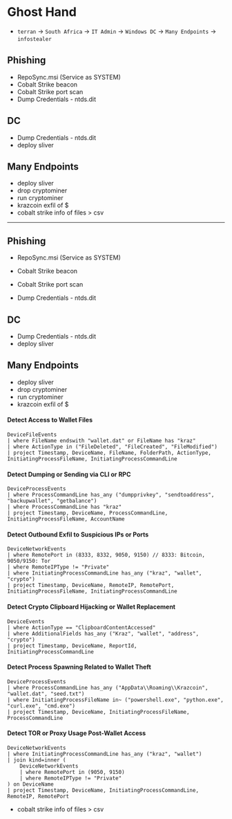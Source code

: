 # Ghost Hand

- `terran` -> `South Africa` -> `IT Admin` -> `Windows DC` -> `Many Endpoints` -> `infostealer`

## Phishing

- RepoSync.msi (Service as SYSTEM)
- Cobalt Strike beacon
- Cobalt Strike port scan
- Dump Credentials - ntds.dit

## DC

- Dump Credentials - ntds.dit
- deploy sliver

## Many Endpoints

- deploy sliver
- drop cryptominer
- run cryptominer
- krazcoin exfil of $
- cobalt strike info of files > csv

---

## Phishing

- RepoSync.msi (Service as SYSTEM)

- Cobalt Strike beacon
- Cobalt Strike port scan
- Dump Credentials - ntds.dit

## DC

- Dump Credentials - ntds.dit
- deploy sliver

## Many Endpoints

- deploy sliver
- drop cryptominer
- run cryptominer
- krazcoin exfil of $

#### Detect Access to Wallet Files
```kql
DeviceFileEvents
| where FileName endswith "wallet.dat" or FileName has "kraz"
| where ActionType in ("FileDeleted", "FileCreated", "FileModified")
| project Timestamp, DeviceName, FileName, FolderPath, ActionType, InitiatingProcessFileName, InitiatingProcessCommandLine
```

#### Detect Dumping or Sending via CLI or RPC
```kql
DeviceProcessEvents
| where ProcessCommandLine has_any ("dumpprivkey", "sendtoaddress", "backupwallet", "getbalance")
| where ProcessCommandLine has "kraz"
| project Timestamp, DeviceName, ProcessCommandLine, InitiatingProcessFileName, AccountName
```

#### Detect Outbound Exfil to Suspicious IPs or Ports
```kql
DeviceNetworkEvents
| where RemotePort in (8333, 8332, 9050, 9150) // 8333: Bitcoin, 9050/9150: Tor
| where RemoteIPType != "Private"
| where InitiatingProcessCommandLine has_any ("kraz", "wallet", "crypto")
| project Timestamp, DeviceName, RemoteIP, RemotePort, InitiatingProcessFileName, InitiatingProcessCommandLine
```

#### Detect Crypto Clipboard Hijacking or Wallet Replacement
```kql
DeviceEvents
| where ActionType == "ClipboardContentAccessed"
| where AdditionalFields has_any ("Kraz", "wallet", "address", "crypto")
| project Timestamp, DeviceName, ReportId, InitiatingProcessCommandLine
```

#### Detect Process Spawning Related to Wallet Theft
```
DeviceProcessEvents
| where ProcessCommandLine has_any ("AppData\\Roaming\\Krazcoin", "wallet.dat", "seed.txt")
| where InitiatingProcessFileName in~ ("powershell.exe", "python.exe", "curl.exe", "cmd.exe")
| project Timestamp, DeviceName, InitiatingProcessFileName, ProcessCommandLine
```

#### Detect TOR or Proxy Usage Post-Wallet Access
```kql
DeviceNetworkEvents
| where InitiatingProcessCommandLine has_any ("kraz", "wallet")
| join kind=inner (
    DeviceNetworkEvents
    | where RemotePort in (9050, 9150)
    | where RemoteIPType != "Private"
) on DeviceName
| project Timestamp, DeviceName, InitiatingProcessCommandLine, RemoteIP, RemotePort
```


- cobalt strike info of files > csv
